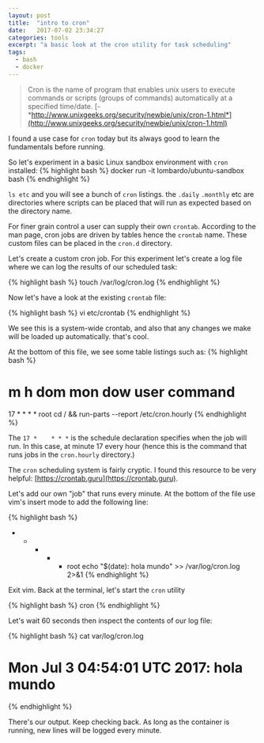 ```yaml
---
layout: post
title:  "intro to cron"
date:   2017-07-02 23:34:27
categories: tools
excerpt: "a basic look at the cron utility for task scheduling"
tags:
  - bash
  - docker
---
```


> Cron is the name of program that enables unix users to execute commands or
scripts (groups of commands) automatically at a specified time/date.
[-*http://www.unixgeeks.org/security/newbie/unix/cron-1.html*](http://www.unixgeeks.org/security/newbie/unix/cron-1.html)

I found a use case for `cron` today but its always good to learn the fundamentals before running.

So let's experiment in a basic Linux sandbox environment with `cron` installed:
{% highlight bash %}
docker run -it lombardo/ubuntu-sandbox bash
{% endhighlight %}

`ls etc` and you will see a bunch of `cron` listings.  the `.daily` `.monthly` etc are directories where scripts can be placed that will run as expected based on the directory name.

For finer grain control a user can supply their own `crontab`.  According to the man page, cron jobs are driven by tables hence the `crontab` name.  These custom files can be placed in the `cron.d` directory.

Let's create a custom cron job.  For this experiment let's create a log file where we can log the results of our scheduled task:

{% highlight bash %}
touch /var/log/cron.log
{% endhighlight %}

Now let's have a look at the existing `crontab` file:

{% highlight bash %}
vi etc/crontab
{% endhighlight %}

We see this is a system-wide crontab, and also that any changes we make will be loaded up automatically.  that's cool.

At the bottom of this file, we see some table listings such as:
{% highlight bash %}
# m  h  dom mon dow user  command
  17 *  *   *   *   root  cd / && run-parts --report /etc/cron.hourly
{% endhighlight %}

The `17 *    * * *` is the schedule declaration specifies when the job will run.  In this case, at minute 17 every hour (hence this is the command that runs jobs in the `cron.hourly` directory.)

The `cron` scheduling system is fairly cryptic.  I found this resource to be very helpful: [https://crontab.guru](https://crontab.guru).

Let's add our own "job" that runs every minute.  At the bottom of the file use vim's insert mode to add the following line:

{% highlight bash %}
* * * * * root echo "$(date): hola mundo" >> /var/log/cron.log 2>&1
{% endhighlight %}

Exit vim.  Back at the terminal, let's start the `cron` utility

{% highlight bash %}
cron
{% endhighlight %}

Let's wait 60 seconds then inspect the contents of our log file:

{% highlight bash %}
cat var/log/cron.log
# Mon Jul  3 04:54:01 UTC 2017: hola mundo
{% endhighlight %}

There's our output.  Keep checking back.  As long as the container is running, new lines will be logged every minute.
